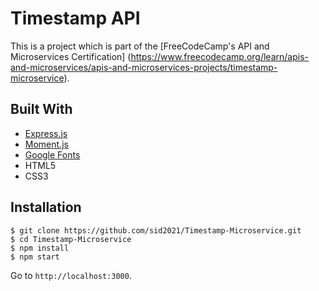 # Timestamp API

This is a project which is part of the [FreeCodeCamp's API and Microservices Certification] (https://www.freecodecamp.org/learn/apis-and-microservices/apis-and-microservices-projects/timestamp-microservice).

## Built With

- [Express.js](https://expressjs.com)
- [Moment.js](https://momentjs.com)
- [Google Fonts](https://fonts.google.com)
- HTML5
- CSS3

## Installation

```
$ git clone https://github.com/sid2021/Timestamp-Microservice.git
$ cd Timestamp-Microservice
$ npm install
$ npm start
```

Go to `http://localhost:3000`.

